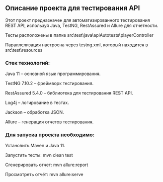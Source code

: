 ## Описание проекта для тестирования API

Этот проект предназначен для автоматизированного тестирования REST API, используя Java, TestNG, RestAssured и Allure для отчетности.

Тесты расположены в папке src\test\java\apiAutotests\playerController

Параллелизация настроена через testng.xml, который находится в src\test\resources

### Стек технологий:

Java 11 – основной язык программирования.

TestNG 7.10.2 – фреймворк тестирования.

RestAssured 5.4.0 – библиотека для тестирования REST API.

Log4j – логирование в тестах.

Jackson – обработка JSON.

Allure – генерация отчетов тестирования.

### Для запуска проекта необходимо:

Установить Maven и Java 11.


Запустить тесты: mvn clean test

Сгенерировать отчет: mvn allure:report

Просмотреть отчёт: mvn allure:serve
